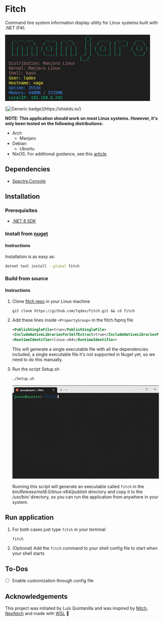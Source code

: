 # Fitch

Command line system information display utility for Linux systems built with .NET (F#).

![Fitch CLI Tool](./images/fitch-display.png)

[![Generic badge](https://img.shields.io/badge/Made%20with-FSharp-rgb(1,143,204).svg)](https://shields.io/)

**NOTE: This application should work on most Linux systems. However, it's only been tested on the following distributions:**

- Arch
  - Manjaro
- Debian
  - Ubuntu
- NixOS. For additional guidance, see this [article](https://www.luisquintanilla.me/wiki/nixos-dotnet-packages-source).

## Dependencies

- [Spectre.Console](https://spectreconsole.net/)

## Installation

### Prerequisites

- [.NET 8 SDK](https://dotnet.microsoft.com/download/dotnet/8.0)

### Install from [nuget](https://www.nuget.org/packages/fitch)

#### Instructions

Installation is as easy as:

```bash
dotnet tool install --global fitch
```

### Build from source

#### Instructions

1. Clone [fitch repo](https://github.com/fsprojects/fitch) in your Linux machine

    ```
    git clone https://github.com/lqdev/fitch.git && cd fitch
    ```

1. Add these lines inside `<PropertyGroup>` in the fitch.fsproj file

    ```xml
    <PublishSingleFile>true</PublishSingleFile>    
    <IncludeNativeLibrariesForSelfExtract>true</IncludeNativeLibrariesForSelfExtract>
    <RuntimeIdentifier>linux-x64</RuntimeIdentifier>
    ```

    This will generate a single executable file with all the dependencies included, a single executable file it's not supported in Nuget yet, so we need to do this manually.

1. Run the script Setup.sh

    ```bash
    ./Setup.sh
    ```

    ![Setup.sh](./images/setup.gif)

    Running this script will generate an executable called `fitch` in the *bin/Release/net8.0/linux-x64/publish* directory and copy it to the */usr/bin/* directory, so you can run the application from anywhere in your system.


## Run application

1. For both cases just type `fitch` in your terminal

    ```bash
    fitch
    ```

1. (Optional) Add the `fitch` command to your shell config file to start when your shell starts

## To-Dos

- [ ] Enable customization through config file

## Acknowledgements

This project was initiated by Luis Quintanilla and was inspired by [Nitch](https://github.com/unxsh/nitch), [Neofetch](https://github.com/dylanaraps/neofetch) and made with [WSL](https://learn.microsoft.com/en-us/windows/wsl/) 🐧
